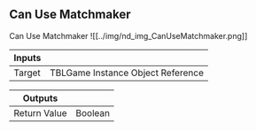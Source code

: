## Can Use Matchmaker
Can Use Matchmaker
![[../img/nd_img_CanUseMatchmaker.png]]

|Inputs||
|--|--|
| Target | TBLGame Instance Object Reference |

|Outputs||
|--|--|
| Return Value | Boolean |
